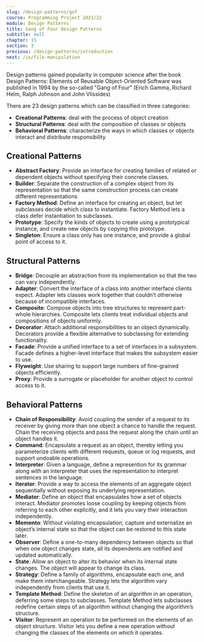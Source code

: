 ```yaml
---
slug: /design-patterns/gof
course: Programming Project 2021/22
module: Design Patterns
title: Gang of Four Design Patterns
subtitle: null
chapter: 15
section: 3
previous: /design-patterns/introduction
next: /io/file-manipulation
---
```


Design patterns gained popularity in computer science after the book Design Patterns: Elements of Reusable Object-Oriented Software was published in 1994 by the so-called "Gang of Four" (Erich Gamma, Richard Helm, Ralph Johnson and John Vlissides)

There are 23 design patterns which can be classified in three categories: 
- **Creational Patterns**: deal with the process of object creation
- **Structural Patterns**: deal with the composition of classes or objects
- **Behavioral Patterns**: characterize the ways in which classes or objects interact and distribute responsibility

## Creational Patterns

- **Abstract Factory**: Provide an interface for creating families of related or dependent objects without specifying their concrete classes.
- **Builder**: Separate the construction of a complex object from its representation so that the same construction process can create different representations
- **Factory Method**: Define an interface for creating an object, but let subclasses decide which class to instantiate. Factory Method lets a class defer instantiation to subclasses.
- **Prototype**: Specify the kinds of objects to create using a prototypical instance, and create new objects by copying this prototype.
- **Singleton**: Ensure a class only has one instance, and provide a global point of access to it.

## Structural Patterns

- **Bridge**: Decouple an abstraction from its implementation so that the two can vary independently.
- **Adapter**: Convert the interface of a class into another interface clients expect. Adapter lets classes work together that couldn’t otherwise because of incompatible interfaces.
- **Composite**: Compose objects into tree structures to represent part-whole hierarchies. Composite lets clients treat individual objects and compositions of objects uniformly.
- **Decorator**: Attach additional responsibilities to an object dynamically. Decorators provide a flexible alternative to subclassing for extending functionality.
- **Facade**: Provide a unified interface to a set of interfaces in a subsystem. Facade defines a higher-level interface that makes the subsystem easier to use.
- **Flyweight**: Use sharing to support large numbers of fine-grained objects efficiently.
- **Proxy**: Provide a surrogate or placeholder for another object to control access to it.

## Behavioral Patterns

- **Chain of Responsibility**: Avoid coupling the sender of a request to its receiver by giving more than one object a chance to handle the request. Chain the receiving objects and pass the request along the chain until an object handles it.
- **Command**: Encapsulate a request as an object, thereby letting you parameterize clients with different requests, queue or log requests, and support undoable operations.
- **Interpreter**: Given a language, define a represention for its grammar along with an interpreter that uses the representation to interpret sentences in the language.
- **Iterator**: Provide a way to access the elements of an aggregate object sequentially without exposing its underlying representation.
- **Mediator**: Define an object that encapsulates how a set of objects interact. Mediator promotes loose coupling by keeping objects from referring to each other explicitly, and it lets you vary their interaction independently.
- **Memento**: Without violating encapsulation, capture and externalize an object’s internal state so that the object can be restored to this state later.
- **Observer**: Define a one-to-many dependency between objects so that when one object changes state, all its dependents are notified and updated automatically.
- **State**: Allow an object to alter its behavior when its internal state changes. The object will appear to change its class.
- **Strategy**: Define a family of algorithms, encapsulate each one, and make them interchangeable. Strategy lets the algorithm vary independently from clients that use it.
- **Template Method**: Define the skeleton of an algorithm in an operation, deferring some steps to subclasses. Template Method lets subclasses redefine certain steps of an algorithm without changing the algorithm’s structure.
- **Visitor**: Represent an operation to be performed on the elements of an object structure. Visitor lets you define a new operation without changing the classes of the elements on which it operates.


